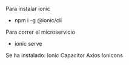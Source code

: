 Para instalar ionic
* npm i -g @ionic/cli

Para correr el microservicio
* ionic serve

Se ha instalado:
Ionic
Capacitor
Axios
Ionicons
